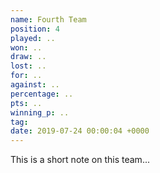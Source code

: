 ```yaml
---
name: Fourth Team
position: 4
played: ..
won: ..
draw: ..
lost: ..
for: ..
against: ..
percentage: ..
pts: ..
winning_p: ..
tag:
date: 2019-07-24 00:00:04 +0000
---
```

This is a short note on this team...